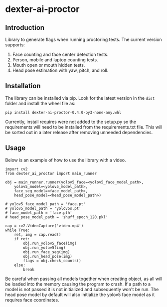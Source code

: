 # dexter-ai-proctor

## Introduction

Library to generate flags when running proctoring tests. The current version supports:

1. Face counting and face center detection tests.
2. Person, mobile and laptop counting tests.
3. Mouth open or mouth hidden tests.
4. Head pose estimation with yaw, pitch, and roll.


## Installation

The library can be installed via pip. Look for the latest version in the `dist` folder and install the wheel file as:

```
pip install dexter-ai-proctor-0.4.0-py3-none-any.whl
```
    
Currently, install requires were not added to the setup.py so the requirements will need to be installed from the requirements.txt file. This will be sorted out in a later release after removing unneeded dependencies.

## Usage
 
Below is an example of how to use the library with a video.

```
import cv2
from dexter_ai_proctor import main_runner

obj = main_runner.runner(yolov5_face=<yolov5_face_model_path>,
    yolov5_model=<yolov5_model_path>, 
    face_seg_model=<face_model_path>, 
    head_pose_model=<head_pose_model_path>)

# yolov5_face_model_path = 'face.pt'
# yolov5_model_path = 'yolov5s.pt'
# face_model_path = 'face.pth'
# head_pose_model_path = 'shuff_epoch_120.pkl'

cap = cv2.VideoCapture('video.mp4')
while True:
    ret, img = cap.read()
    if ret:
        obj.run_yolov5_face(img)
        obj.run_yolov5(img)
        obj.run_face_seg(img)
        obj.run_head_pose(img)
        flags = obj.check_counts()
    else:
        break
```

Be careful when passing all models together when creating object, as all will be loaded into the memory causing the program to crash. If a path to a model is not passed it is not initialized and subsequently won't be run. The head pose model by default will also initialize the yolov5 face model as it requires face coordinates.
